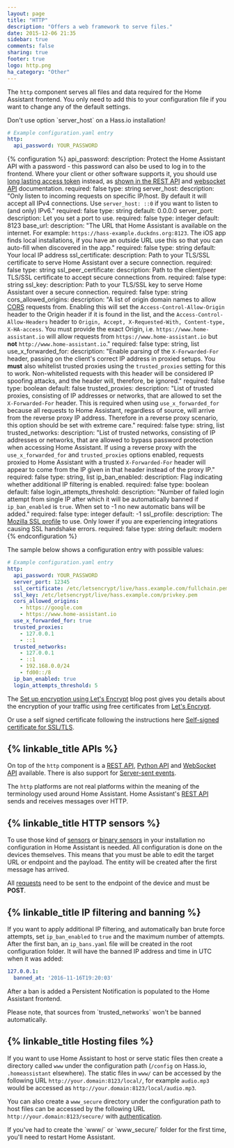 ```yaml
---
layout: page
title: "HTTP"
description: "Offers a web framework to serve files."
date: 2015-12-06 21:35
sidebar: true
comments: false
sharing: true
footer: true
logo: http.png
ha_category: "Other"
---
```


The `http` component serves all files and data required for the Home Assistant
frontend. You only need to add this to your configuration file if you want to
change any of the default settings.

<p class='note'>
Don't use option `server_host` on a Hass.io installation!
</p>

```yaml
# Example configuration.yaml entry
http:
  api_password: YOUR_PASSWORD
```

{% configuration %}
api_password:
  description: Protect the Home Assistant API with a password - this password can also be used to log in to the frontend. Where your client or other software supports it, you should use [long lasting access token](/docs/authentication/#your-account-profile) instead, as [shown in the REST API](https://developers.home-assistant.io/docs/en/external_api_rest.html) and [websocket API](https://developers.home-assistant.io/docs/en/external_api_websocket.html) documentation.
  required: false
  type: string
server_host:
  description: "Only listen to incoming requests on specific IP/host. By default it will accept all IPv4 connections. Use `server_host: ::0` if you want to listen to (and only) IPv6."
  required: false
  type: string
  default: 0.0.0.0
server_port:
  description: Let you set a port to use.
  required: false
  type: integer
  default: 8123
base_url:
  description: "The URL that Home Assistant is available on the internet. For example: `https://hass-example.duckdns.org:8123`. The iOS app finds local installations, if you have an outside URL use this so that you can auto-fill when discovered in the app."
  required: false
  type: string
  default: Your local IP address
ssl_certificate:
  description: Path to your TLS/SSL certificate to serve Home Assistant over a secure connection.
  required: false
  type: string
ssl_peer_certificate:
  description: Path to the client/peer TLS/SSL certificate to accept secure connections from.
  required: false
  type: string
ssl_key:
  description: Path to your TLS/SSL key to serve Home Assistant over a secure connection.
  required: false
  type: string
cors_allowed_origins:
  description: "A list of origin domain names to allow [CORS](https://en.wikipedia.org/wiki/Cross-origin_resource_sharing) requests from. Enabling this will set the `Access-Control-Allow-Origin` header to the Origin header if it is found in the list, and the `Access-Control-Allow-Headers` header to `Origin, Accept, X-Requested-With, Content-type, X-HA-access`. You must provide the exact Origin, i.e. `https://www.home-assistant.io` will allow requests from `https://www.home-assistant.io` but __not__ `http://www.home-assistant.io`."
  required: false
  type: string, list
use_x_forwarded_for:
  description: "Enable parsing of the `X-Forwarded-For` header, passing on the client's correct IP address in proxied setups. You **must** also whitelist trusted proxies using the `trusted_proxies` setting for this to work. Non-whitelisted requests with this header will be considered IP spoofing attacks, and the header will, therefore, be ignored."
  required: false
  type: boolean
  default: false
trusted_proxies:
  description: "List of trusted proxies, consisting of IP addresses or networks, that are allowed to set the `X-Forwarded-For` header.  This is required when using `use_x_forwarded_for` because all requests to Home Assistant, regardless of source, will arrive from the reverse proxy IP address. Therefore in a reverse proxy scenario, this option should be set with extreme care."
  required: false
  type: string, list
trusted_networks:
  description: "List of trusted networks, consisting of IP addresses or networks, that are allowed to bypass password protection when accessing Home Assistant.  If using a reverse proxy with the `use_x_forwarded_for` and `trusted_proxies` options enabled, requests proxied to Home Assistant with a trusted `X-Forwarded-For` header will appear to come from the IP given in that header instead of the proxy IP."
  required: false
  type: string, list
ip_ban_enabled:
  description: Flag indicating whether additional IP filtering is enabled.
  required: false
  type: boolean
  default: false
login_attempts_threshold:
  description: "Number of failed login attempt from single IP after which it will be automatically banned if `ip_ban_enabled` is `true`. When set to -1 no new automatic bans will be added."
  required: false
  type: integer
  default: -1
ssl_profile:
  description: The [Mozilla SSL profile](https://wiki.mozilla.org/Security/Server_Side_TLS) to use. Only lower if you are experiencing integrations causing SSL handshake errors.
  required: false
  type: string
  default: modern
{% endconfiguration %}

The sample below shows a configuration entry with possible values:

```yaml
# Example configuration.yaml entry
http:
  api_password: YOUR_PASSWORD
  server_port: 12345
  ssl_certificate: /etc/letsencrypt/live/hass.example.com/fullchain.pem
  ssl_key: /etc/letsencrypt/live/hass.example.com/privkey.pem
  cors_allowed_origins:
    - https://google.com
    - https://www.home-assistant.io
  use_x_forwarded_for: true
  trusted_proxies:
    - 127.0.0.1
    - ::1
  trusted_networks:
    - 127.0.0.1
    - ::1
    - 192.168.0.0/24
    - fd00::/8
  ip_ban_enabled: true
  login_attempts_threshold: 5
```

The [Set up encryption using Let's Encrypt](/blog/2015/12/13/setup-encryption-using-lets-encrypt/)
blog post gives you details about the encryption of your traffic using free
certificates from [Let's Encrypt](https://letsencrypt.org/).

Or use a self signed certificate following the instructions here
[Self-signed certificate for SSL/TLS](/docs/ecosystem/certificates/tls_self_signed_certificate/).

## {% linkable_title APIs %}

On top of the `http` component is a [REST API](/developers/rest_api/),
[Python API](/developers/python_api/) and
[WebSocket API](/developers/websocket_api/) available. There is also support for
[Server-sent events](/developers/server_sent_events/).

The `http` platforms are not real platforms within the meaning of the
terminology used around Home Assistant. Home Assistant's
[REST API](/developers/rest_api/) sends and receives messages over HTTP.

## {% linkable_title HTTP sensors %}

To use those kind of [sensors](/components/sensor.http/) or
[binary sensors](/components/binary_sensor.http/) in your installation no
configuration in Home Assistant is needed. All configuration is done on the
devices themselves. This means that you must be able to edit the target URL or
endpoint and the payload.
The entity will be created after the first message has arrived.

All [requests](/developers/rest_api/#post-apistatesltentity_id) need to be sent
to the endpoint of the device and must be **POST**.

## {% linkable_title IP filtering and banning %}

If you want to apply additional IP filtering, and automatically ban brute force
attempts, set `ip_ban_enabled` to `true` and the maximum number of attempts.
After the first ban, an `ip_bans.yaml` file will be created in the root
configuration folder.
It will have the banned IP address and time in UTC when it was added:

```yaml
127.0.0.1:
  banned_at: '2016-11-16T19:20:03'
```

After a ban is added a Persistent Notification is populated to the Home
Assistant frontend.

<p class='note warning'>
Please note, that sources from `trusted_networks` won't be banned automatically.
</p>

## {% linkable_title Hosting files %}

If you want to use Home Assistant to host or serve static files then create a
directory called `www` under the configuration path (`/config` on Hass.io,
`.homeassistant` elsewhere). The static files in `www/` can be accessed by the
following URL `http://your.domain:8123/local/`, for example `audio.mp3` would
be accessed as `http://your.domain:8123/local/audio.mp3`.

You can also create a `www_secure` directory under the configuration path to 
host files can be accessed by the following URL `http://your.domain:8123/secure/`
with [authentication](developers/auth_api#making-authenticated-requests). 

<p class='note'>
  If you've had to create the `www/` or `www_secure/` folder for the first time, 
  you'll need to restart Home Assistant.
</p>
